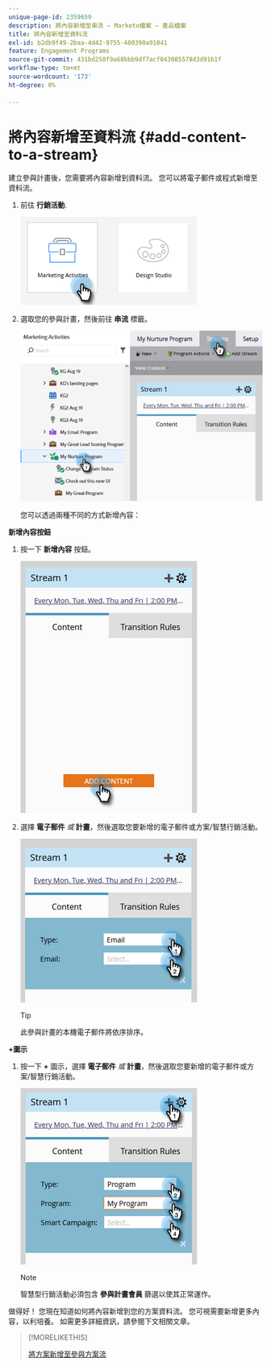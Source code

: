 ```yaml
---
unique-page-id: 2359659
description: 將內容新增至串流 — Marketo檔案 — 產品檔案
title: 將內容新增至資料流
exl-id: b2db9f49-2baa-4d42-9755-480390a91041
feature: Engagement Programs
source-git-commit: 431bd258f9a68bbb9df7acf043085578d3d91b1f
workflow-type: tm+mt
source-wordcount: '173'
ht-degree: 0%

---
```


# 將內容新增至資料流 {#add-content-to-a-stream}

建立參與計畫後，您需要將內容新增到資料流。 您可以將電子郵件或程式新增至資料流。

1. 前往 **行銷活動**.

   ![](assets/add-content-to-a-stream-1.png)

1. 選取您的參與計畫，然後前往 **串流** 標籤。

   ![](assets/add-content-to-a-stream-2.png)

   您可以透過兩種不同的方式新增內容：

**新增內容按鈕**

1. 按一下 **新增內容** 按鈕。

   ![](assets/add-content-to-a-stream-3.png)

1. 選擇 **電子郵件** _或_ **計畫**，然後選取您要新增的電子郵件或方案/智慧行銷活動。

   ![](assets/add-content-to-a-stream-4.png)

   >[!TIP]
   >
   >此參與計畫的本機電子郵件將依序排序。

**+圖示**

1. 按一下 **+** 圖示，選擇 **電子郵件** _或_ **計畫**，然後選取您要新增的電子郵件或方案/智慧行銷活動。

   ![](assets/add-content-to-a-stream-5.png)

   >[!NOTE]
   >
   >智慧型行銷活動必須包含 **參與計畫會員** 篩選以使其正常運作。

做得好！ 您現在知道如何將內容新增到您的方案資料流。 您可視需要新增更多內容，以利培養。 如需更多詳細資訊，請參閱下文相關文章。

>[!MORELIKETHIS]
>
>[將方案新增至參與方案流](/help/marketo/product-docs/email-marketing/drip-nurturing/creating-an-engagement-program/adding-a-program-to-an-engagement-program-stream.md)
